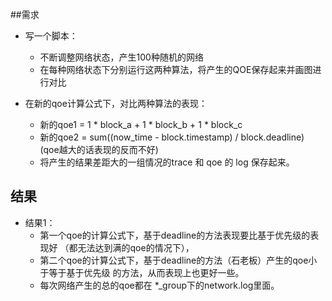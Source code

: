 ##需求

- 写一个脚本：
  - 不断调整网络状态，产生100种随机的网络
  - 在每种网络状态下分别运行这两种算法，将产生的QOE保存起来并画图进行对比
 
- 在新的qoe计算公式下，对比两种算法的表现：
  - 新的qoe1 = 1 * block_a + 1 * block_b + 1 * block_c
  - 新的qoe2 = sum((now_time - block.timestamp) / block.deadline) 
   (qoe越大的话表现的反而不好)
  - 将产生的结果差距大的一组情况的trace 和 qoe 的 log 保存起来。
  
## 结果
- 结果1： 
  - 第一个qoe的计算公式下，基于deadline的方法表现要比基于优先级的表现好
  （都无法达到满的qoe的情况下），
  - 第二个qoe的计算公式下，基于deadline的方法（石老板）产生的qoe小于等于基于优先级
    的方法，从而表现上也更好一些。
  - 每次网络产生的总的qoe都在 *_group下的network.log里面。
  
        
  